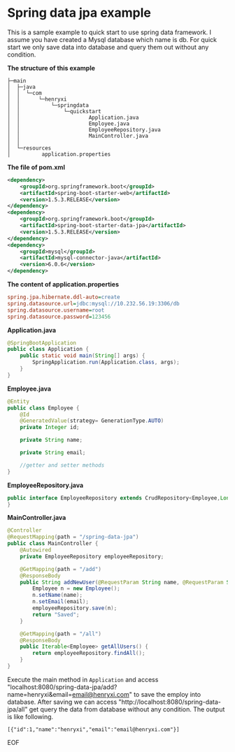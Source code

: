 # Spring data jpa example
This is a sample example to quick start to use spring data framework. I assume you have created a Mysql database which
name is db. For quick start we only save data into database and query them out without any condition.

**The structure of this example**
```
├─main
│  ├─java
│  │  └─com
│  │      └─henryxi
│  │          └─springdata
│  │              └─quickstart
│  │                      Application.java
│  │                      Employee.java
│  │                      EmployeeRepository.java
│  │                      MainController.java
│  │
│  └─resources
│          application.properties
```

**The file of pom.xml**
```xml
<dependency>
    <groupId>org.springframework.boot</groupId>
    <artifactId>spring-boot-starter-web</artifactId>
    <version>1.5.3.RELEASE</version>
</dependency>
<dependency>
    <groupId>org.springframework.boot</groupId>
    <artifactId>spring-boot-starter-data-jpa</artifactId>
    <version>1.5.3.RELEASE</version>
</dependency>
<dependency>
    <groupId>mysql</groupId>
    <artifactId>mysql-connector-java</artifactId>
    <version>6.0.6</version>
</dependency>
```

**The content of application.properties**
```ini
spring.jpa.hibernate.ddl-auto=create
spring.datasource.url=jdbc:mysql://10.232.56.19:3306/db
spring.datasource.username=root
spring.datasource.password=123456
```

**Application.java**
```java
@SpringBootApplication
public class Application {
    public static void main(String[] args) {
        SpringApplication.run(Application.class, args);
    }
}
```
**Employee.java**
```java
@Entity
public class Employee {
    @Id
    @GeneratedValue(strategy= GenerationType.AUTO)
    private Integer id;

    private String name;

    private String email;

    //getter and setter methods
}
```
**EmployeeRepository.java**
```java
public interface EmployeeRepository extends CrudRepository<Employee,Long> {
}
```
**MainController.java**
```java
@Controller
@RequestMapping(path = "/spring-data-jpa")
public class MainController {
    @Autowired
    private EmployeeRepository employeeRepository;

    @GetMapping(path = "/add")
    @ResponseBody
    public String addNewUser(@RequestParam String name, @RequestParam String email) {
        Employee n = new Employee();
        n.setName(name);
        n.setEmail(email);
        employeeRepository.save(n);
        return "Saved";
    }

    @GetMapping(path = "/all")
    @ResponseBody
    public Iterable<Employee> getAllUsers() {
        return employeeRepository.findAll();
    }
}
```

Execute the main method in `Application` and access "localhost:8080/spring-data-jpa/add?name=henryxi&email=email@henryxi.com" to
save the employ into database. After saving we can access "http://localhost:8080/spring-data-jpa/all" get query the data 
from database without any condition. The output is like following.
```
[{"id":1,"name":"henryxi","email":"email@henryxi.com"}]
```

EOF